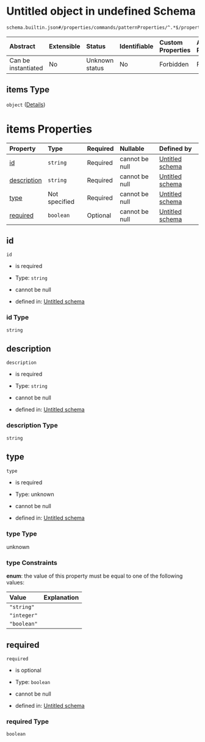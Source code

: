 # Untitled object in undefined Schema

```txt
schema.builtin.json#/properties/commands/patternProperties/^.*$/properties/options/items
```



| Abstract            | Extensible | Status         | Identifiable | Custom Properties | Additional Properties | Access Restrictions | Defined In                                                                 |
| :------------------ | :--------- | :------------- | :----------- | :---------------- | :-------------------- | :------------------ | :------------------------------------------------------------------------- |
| Can be instantiated | No         | Unknown status | No           | Forbidden         | Forbidden             | none                | [schema.builtin.json\*](../out/schema.builtin.json "open original schema") |

## items Type

`object` ([Details](schema-1-properties-commands-patternproperties--properties-options-items.md))

# items Properties

| Property                    | Type          | Required | Nullable       | Defined by                                                                                                                                                                                                                              |
| :-------------------------- | :------------ | :------- | :------------- | :-------------------------------------------------------------------------------------------------------------------------------------------------------------------------------------------------------------------------------------- |
| [id](#id)                   | `string`      | Required | cannot be null | [Untitled schema](schema-1-properties-commands-patternproperties--properties-options-items-properties-id.md "schema.builtin.json#/properties/commands/patternProperties/^.*$/properties/options/items/properties/id")                   |
| [description](#description) | `string`      | Required | cannot be null | [Untitled schema](schema-1-properties-commands-patternproperties--properties-options-items-properties-description.md "schema.builtin.json#/properties/commands/patternProperties/^.*$/properties/options/items/properties/description") |
| [type](#type)               | Not specified | Required | cannot be null | [Untitled schema](schema-1-properties-commands-patternproperties--properties-options-items-properties-type.md "schema.builtin.json#/properties/commands/patternProperties/^.*$/properties/options/items/properties/type")               |
| [required](#required)       | `boolean`     | Optional | cannot be null | [Untitled schema](schema-1-properties-commands-patternproperties--properties-options-items-properties-required.md "schema.builtin.json#/properties/commands/patternProperties/^.*$/properties/options/items/properties/required")       |

## id



`id`

*   is required

*   Type: `string`

*   cannot be null

*   defined in: [Untitled schema](schema-1-properties-commands-patternproperties--properties-options-items-properties-id.md "schema.builtin.json#/properties/commands/patternProperties/^.*$/properties/options/items/properties/id")

### id Type

`string`

## description



`description`

*   is required

*   Type: `string`

*   cannot be null

*   defined in: [Untitled schema](schema-1-properties-commands-patternproperties--properties-options-items-properties-description.md "schema.builtin.json#/properties/commands/patternProperties/^.*$/properties/options/items/properties/description")

### description Type

`string`

## type



`type`

*   is required

*   Type: unknown

*   cannot be null

*   defined in: [Untitled schema](schema-1-properties-commands-patternproperties--properties-options-items-properties-type.md "schema.builtin.json#/properties/commands/patternProperties/^.*$/properties/options/items/properties/type")

### type Type

unknown

### type Constraints

**enum**: the value of this property must be equal to one of the following values:

| Value       | Explanation |
| :---------- | :---------- |
| `"string"`  |             |
| `"integer"` |             |
| `"boolean"` |             |

## required



`required`

*   is optional

*   Type: `boolean`

*   cannot be null

*   defined in: [Untitled schema](schema-1-properties-commands-patternproperties--properties-options-items-properties-required.md "schema.builtin.json#/properties/commands/patternProperties/^.*$/properties/options/items/properties/required")

### required Type

`boolean`
